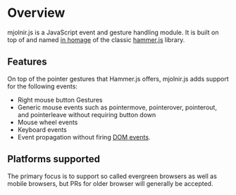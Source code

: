 # Overview

mjolnir.js is a JavaScript event and gesture handling module. It is built on top of and named [in homage](https://en.wikipedia.org/wiki/Mj%C3%B6lnir) of the classic [hammer.js](http://hammerjs.github.io/) library.


## Features

On top of the pointer gestures that Hammer.js offers, mjolnir.js adds support for the following events:
* Right mouse button Gestures
* Generic mouse events such as pointermove, pointerover, pointerout, and pointerleave without requiring button down
* Mouse wheel events
* Keyboard events
* Event propagation without firing [DOM events](http://hammerjs.github.io/api/#domevents-false).


## Platforms supported

The primary focus is to support so called evergreen browsers as well as mobile browsers, but PRs for older browser will generally be accepted.

